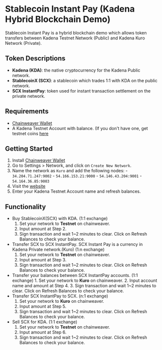 # Stablecoin Instant Pay (Kadena Hybrid Blockchain Demo)
  Stablecoin Instant Pay is a hybrid blockchain demo which allows token transfers between Kadena Testnet Network (Public) and Kadena Kuro Network (Private).

## Token Descriptions  
  - **Kadena (KDA)**: the native cryptocurrency for the Kadena Public network.
  - **StablecoinX (SCX)**: a stablecoin which trades 1:1 with KDA on the public network.
  - **SCX InstantPay**: token used for instant transaction settlement on the private network.

## Requirements
 - [Chainweaver Wallet](https://www.kadena.io/chainweaver)
 - A Kadena Testnet Account with balance. (If you don't have one, get testnet coins [here](https://faucet.testnet.chainweb.com/)

## Getting Started
  1. Install [Chainweaver Wallet](https://www.kadena.io/chainweaver)
  2. Go to Settings > Network, and click on `Create New Network`.
  3. Name the network as `Kuro` and add the following nodes:
    - `34.204.71.247:9002`
    - `54.166.153.21:9000`
    - `54.146.43.204:9001`
    - `54.164.36.85:9003`
  4. Visit the [website](http://hybrid.chainweb.com/)
  5. Enter your Kadena Testnet Account name and refresh balances.

## Functionality
  - Buy StablecoinX(SCX) with KDA. (1:1 exchange)
    1. Set your network to **Testnet** on chainweaver.
    2. Input amount at Step 2.
    3. Sign transaction and wait 1~2 minutes to clear. Click on Refresh Balances to check your balance.
  - Transfer SCX to SCX InstantPay. SCX Instant Pay is a currency in Kadena Private network.(Kuro) (1:n exchange)
    1. Set your network to **Testnet** on chainweaver.
    2. Input amount at Step 3.
    3. Sign transaction and wait 1~2 minutes to clear. Click on Refresh Balances to check your balance.
  - Transfer your balances between SCX InstantPay accounts. (1:1 exchange)
    1\. Set your network to **Kuro** on chainweaver.
    2\. Input account name and amount at Step 4.
    3. Sign transaction and wait 1~2 minutes to clear. Click on Refresh Balances to check your balance.
  - Transfer SCX InstantPay to SCX. (n:1 exchange)
    1. Set your network to **Kuro** on chainweaver.
    2. Input amount at Step 5.
    3. Sign transaction and wait 1~2 minutes to clear. Click on Refresh Balances to check your balance.
  - Sell SCX for KDA. (1:1 exchange)
    1. Set your network to **Testnet** on chainweaver.
    2. Input amount at Step 6.
    3. Sign transaction and wait 1~2 minutes to clear. Click on Refresh Balances to check your balance.
